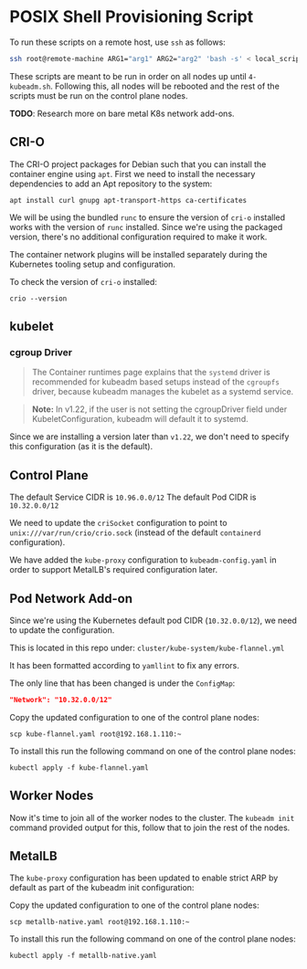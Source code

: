 # POSIX Shell Provisioning Script

To run these scripts on a remote host, use `ssh` as follows:

```sh
ssh root@remote-machine ARG1="arg1" ARG2="arg2" 'bash -s' < local_script.sh
```

These scripts are meant to be run in order on all nodes up until `4-kubeadm.sh`. Following this,
all nodes will be rebooted and the rest of the scripts must be run on the control plane nodes.

**TODO**: Research more on bare metal K8s network add-ons.

## CRI-O

The CRI-O project packages for Debian such that you can install the container engine using `apt`. First we need to install the necessary dependencies to add an Apt repository to the system:

```shell
apt install curl gnupg apt-transport-https ca-certificates
```

We will be using the bundled `runc` to ensure the version of `cri-o` installed works with the version of `runc` installed. Since we're using the packaged version, there's no additional configuration required to make it work.

The container network plugins will be installed separately during the Kubernetes tooling setup and configuration.

To check the version of `cri-o` installed:

```shell
crio --version
```

## kubelet

### cgroup Driver

> The Container runtimes page explains that the `systemd` driver is recommended for kubeadm based setups instead of the `cgroupfs` driver, because kubeadm manages the kubelet as a systemd service.

> **Note:** In v1.22, if the user is not setting the cgroupDriver field under KubeletConfiguration, kubeadm will default it to systemd.

Since we are installing a version later than `v1.22`, we don't need to specify this configuration (as it is the default).

## Control Plane

The default Service CIDR is `10.96.0.0/12`
The default Pod CIDR is `10.32.0.0/12`

We need to update the `criSocket` configuration to point to `unix:///var/run/crio/crio.sock` (instead of the default `containerd` configuration).

We have added the `kube-proxy` configuration to `kubeadm-config.yaml` in order to support MetalLB's required configuration later.

## Pod Network Add-on

Since we're using the Kubernetes default pod CIDR (`10.32.0.0/12`), we need to update the configuration.

This is located in this repo under: `cluster/kube-system/kube-flannel.yml`

It has been formatted according to `yamllint` to fix any errors.

The only line that has been changed is under the `ConfigMap`:

```json
"Network": "10.32.0.0/12"
```

Copy the updated configuration to one of the control plane nodes:

```shell
scp kube-flannel.yaml root@192.168.1.110:~
```

To install this run the following command on one of the control plane nodes:

```shell
kubectl apply -f kube-flannel.yaml
```

## Worker Nodes

Now it's time to join all of the worker nodes to the cluster. The `kubeadm init` command provided output for this, follow that to join the rest of the nodes.

## MetalLB

The `kube-proxy` configuration has been updated to enable strict ARP by default as part of the kubeadm init configuration:

Copy the updated configuration to one of the control plane nodes:

```shell
scp metallb-native.yaml root@192.168.1.110:~
```

To install this run the following command on one of the control plane nodes:

```shell
kubectl apply -f metallb-native.yaml
```
